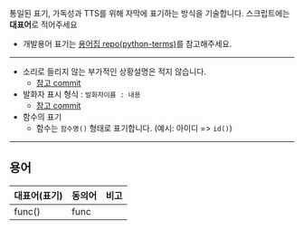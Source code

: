 통일된 표기, 가독성과 TTS를 위해 자막에 표기하는 방식을 기술합니다. 스크립트에는 **대표어**로 적어주세요
- 개발용어 표기는 [용어집 repo(python-terms)](https://github.com/pythonkr/python-terms)를 참고해주세요.
----
- 소리로 들리지 않는 부가적인 상황설명은 적지 않습니다.
  - [참고 commit](https://github.com/pythonkr/pyconkr-script/pull/69/commits/fbac0857d5d4d0f54dc87eafa4303865c7425e44)
- 발화자 표시 형식 : `발화자이름 : 내용` 
  - [참고 commit](https://github.com/pythonkr/pyconkr-script/pull/69/commits/fbac0857d5d4d0f54dc87eafa4303865c7425e44)
- 함수의 표기
  - 함수는 `함수명()` 형태로 표기합니다. (예시: 아이디 => `id()`)

---

## 용어
대표어(표기) | 동의어  | 비고
-- | -- | --
func() | func |
